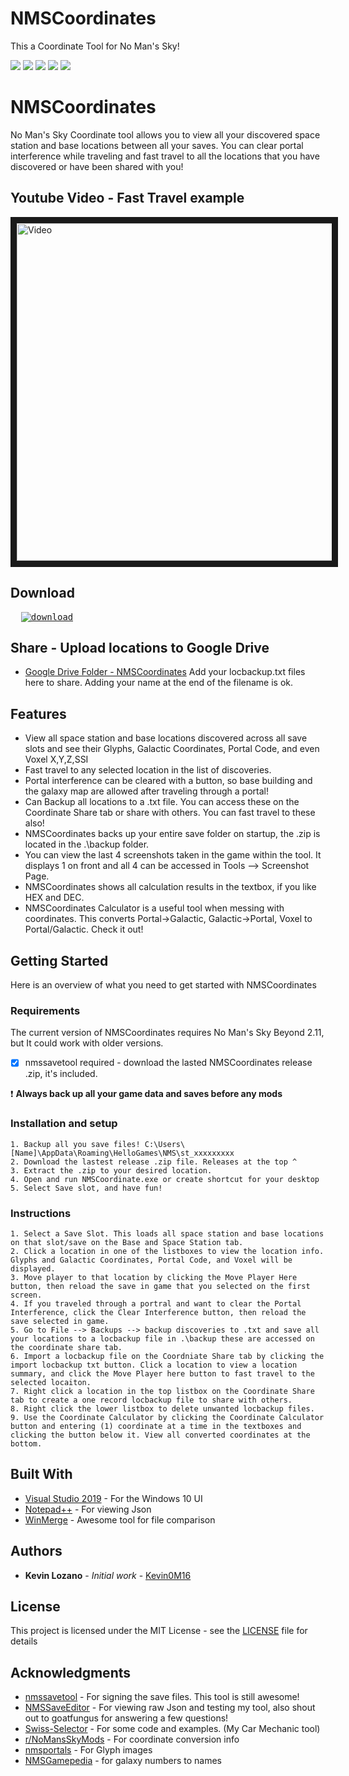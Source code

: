 # NMSCoordinates
This a Coordinate Tool for No Man's Sky!

<img src= "ss1.png"/>
<img src= "ss4.png"/>
<img src= "ss5.png"/>
<img src= "ss2.png"/>
<img src= "ss3.png"/>

# NMSCoordinates
No Man's Sky Coordinate tool allows you to view all your discovered space station and base locations between all your saves.
You can clear portal interference while traveling and fast travel to all the locations that you have discovered or have been shared with you!

<!-- ## Youtube Video - Portal Interference example

<a href="http://www.youtube.com/watch?feature=player_embedded&v=5ifgYiHUKh4
" target="_blank"><img src="http://img.youtube.com/vi/5ifgYiHUKh4/0.jpg" 
alt="Video" width="680" height="540" border="10" /></a> -->

## Youtube Video - Fast Travel example

<a href="http://www.youtube.com/watch?feature=player_embedded&v=5Vx1xGk2TMIo
" target="_blank"><img src="http://img.youtube.com/vi/Vx1xGk2TMIo/0.jpg" 
alt="Video" width="680" height="540" border="10" /></a>


## Download

<!--* Download will be available later today. -->

<pre>  <a href="https://github.com/Kevin0M16/NMSCoordinates/releases/latest/download/NMSCoordinates-v1.0.7.zip"><img src="https://img.shields.io/badge/dynamic/json.svg?label=download&url=https://api.github.com/repos/Kevin0M16/NMSCoordinates/releases/latest&query=$.assets[0].name&style=for-the-badge" alt="download"/></a></pre>

## Share - Upload locations to Google Drive

* [Google Drive Folder - NMSCoordinates](https://drive.google.com/open?id=0B0Tsv8SX6_GtR2hKNlhVcnBvMmc) Add your locbackup.txt files here to share. Adding your name at the end of the filename is ok.


## Features
* View all space station and base locations discovered across all save slots and see their Glyphs, Galactic Coordinates, Portal Code, and even Voxel X,Y,Z,SSI
* Fast travel to any selected location in the list of discoveries.
* Portal interference can be cleared with a button, so base building and the galaxy map are allowed after traveling through a portal!
* Can Backup all locations to a .txt file. You can access these on the Coordinate Share tab or share with others. You can fast travel to these also!
* NMSCoordinates backs up your entire save folder on startup, the .zip is located in the .\backup folder.
* You can view the last 4 screenshots taken in the game within the tool. It displays 1 on front and all 4 can be accessed in Tools --> Screenshot Page.
* NMSCoordinates shows all calculation results in the textbox, if you like HEX and DEC.
* NMSCoordinates Calculator is a useful tool when messing with coordinates. This converts Portal->Galactic, Galactic->Portal, Voxel to Portal/Galactic. Check it out!

## Getting Started
Here is an overview of what you need to get started with NMSCoordinates

### Requirements

The current version of NMSCoordinates requires No Man's Sky Beyond 2.11, but It could work with older versions.
 - [x] nmssavetool required - download the lasted NMSCoordinates release .zip, it's included.

:exclamation: **Always back up all your game data and saves before any mods**

### Installation and setup

	1. Backup all you save files! C:\Users\[Name]\AppData\Roaming\HelloGames\NMS\st_xxxxxxxxx
	2. Download the lastest release .zip file. Releases at the top ^
	3. Extract the .zip to your desired location.
	4. Open and run NMSCoordinate.exe or create shortcut for your desktop
	5. Select Save slot, and have fun! 

### Instructions

	1. Select a Save Slot. This loads all space station and base locations on that slot/save on the Base and Space Station tab.
	2. Click a location in one of the listboxes to view the location info. Glyphs and Galactic Coordinates, Portal Code, and Voxel will be displayed.
	3. Move player to that location by clicking the Move Player Here button, then reload the save in game that you selected on the first screen.
	4. If you traveled through a portral and want to clear the Portal Interference, click the Clear Interference button, then reload the save selected in game.
	5. Go to File --> Backups --> backup discoveries to .txt and save all your locations to a locbackup file in .\backup these are accessed on the coordinate share tab.
	6. Import a locbackup file on the Coordniate Share tab by clicking the import locbackup txt button. Click a location to view a location summary, and click the Move Player here button to fast travel to the selected locaiton.
	7. Right click a location in the top listbox on the Coordinate Share tab to create a one record locbackup file to share with others.
	8. Right click the lower listbox to delete unwanted locbackup files.
	9. Use the Coordinate Calculator by clicking the Coordinate Calculator button and entering (1) coordinate at a time in the textboxes and clicking the button below it. View all converted coordinates at the bottom.


## Built With

* [Visual Studio 2019](https://visualstudio.microsoft.com/downloads/) - For the Windows 10 UI
* [Notepad++](https://notepad-plus-plus.org/) - For viewing Json
* [WinMerge](https://winmerge.org/) - Awesome tool for file comparison

## Authors

* **Kevin Lozano** - *Initial work* - [Kevin0M16](https://github.com/Kevin0M16)

## License

This project is licensed under the MIT License - see the [LICENSE](/LICENSE.txt) file for details

## Acknowledgments

* [nmssavetool](https://github.com/matthew-humphrey/nmssavetool) - For signing the save files. This tool is still awesome!
* [NMSSaveEditor](https://github.com/goatfungus/NMSSaveEditor) - For viewing raw Json and testing my tool, also shout out to goatfungus for answering a few questions!
* [Swiss-Selector](https://kevin0m16.github.io/Swiss-Selector/) - For some code and examples. (My Car Mechanic tool)
* [r/NoMansSkyMods](https://www.reddit.com/r/NoMansSkyMods/) - For coordinate conversion info
* [nmsportals](https://nmsportals.github.io/) - For Glyph images
* [NMSGamepedia](https://nomanssky.gamepedia.com/Galaxy) - for galaxy numbers to names
